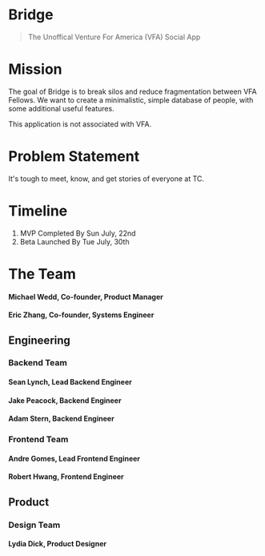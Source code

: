 # Bridge

> The Unoffical Venture For America (VFA) Social App

# Mission

The goal of Bridge is to break silos and reduce fragmentation between VFA Fellows. We want to create a minimalistic, simple database of people, with some additional useful features. 

This application is not associated with VFA.

# Problem Statement

It's tough to meet, know, and get stories of everyone at TC.

# Timeline 

1. MVP Completed By Sun July, 22nd
2. Beta Launched By Tue July, 30th

# The Team
 
#### Michael Wedd, Co-founder, Product Manager
#### Eric Zhang, Co-founder, Systems Engineer

## Engineering

### Backend Team
#### Sean Lynch, Lead Backend Engineer                 
#### Jake Peacock, Backend Engineer
#### Adam Stern, Backend Engineer

### Frontend Team
#### Andre Gomes, Lead Frontend Engineer
#### Robert Hwang, Frontend Engineer

## Product 

### Design Team
#### Lydia Dick, Product Designer




